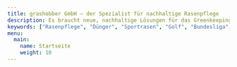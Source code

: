 ```yaml
---
title: grashobber GmbH – der Spezialist für nachhaltige Rasenpflege
description: Es braucht neue, nachhaltige Lösungen für das Greenkeeping. grashobber findet diese, begleitet Kunden und berät zur Umsetzung in der Praxis.
keywords: ["Rasenpflege", "Dünger", "Sportrasen", "Golf", "Bundesliga", "Pflegetechnik", "Greenkeeping"]
menu:
  main:
    name: Startseite
    weight: 10
---
```

